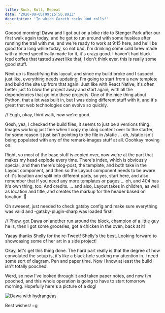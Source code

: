 ```yaml
---
title: Rock, Roll, Repeat
date: '2020-08-05T09:15:56.891Z'
description: 'In which Gareth rocks and rolls!'
---
```


Gooood morning! Dawa and I got out on a bike ride to Stenger Park after our first walk again today, and he got to run around with some huskies after running the trail with me, and we're ready to work at 9:15 here, and he'll be good for a long while today, so not bad. I'm drinking some cold brew made with a blend specifically made for it, it's crazy good. I haven't had black iced coffee that tasted _sweet_ like that, I don't think ever, this is really some good stuff.

Next up is Reactifying this layout, and since my build broke and I suspect just like, everything needs updating, I'm going to start from a new templete and build the site up from that again. Just like with React Native, it's often better just to blow the project away and start again, with all the dependencies that go into these projects. One of the nice thing about Python, that a lot was built in, but I was doing different stuff with it, and it's great that web technologies can evolve so quickly.

// Eugh, okay, third walk, _now_ we're good.

Gosh, yea, I checked the build files, it seems to just be a versions thing. Images working just fine when I copy my blog content over to the starter, for some reason it just isn't pointing to the file in /static ... oh, /static isn't being populated with any of the remark-images stuff at all. Ooohkay moving on.

Right, so most of the base stuff is copied over, now we're at the part that makes my head explode every time. There's index, which is obviously special, and then there's blog-post, the template, and both take in the Layout component, and then so the Layout component needs to be aware of it's location and split into different parts, so yes, start here, and also remember that if you need any more templates or pages ... oh, and 404 has it's own thing, too. And credits. ... and also, Layout takes in children, as well as location and title, and creates the markup for the header based on location. 🍝

Oh sweeeet, just needed to check gatsby config and make sure everything was valid and -gatsby-plugin-sharp was loaded first!

// Phew, got Dawa on another run around the block, champion of a little guy he is, then I got some groceries, got a chicken in the oven, back at it!

Yaaay thanks Shelly for the re-Tweet! Shelly's the best. Looking forward to showcasing some of her art in a side project!

Okay, let's get this thing done. The hard part really is that the degree of how convoluted the setup is, it's like a black hole sucking my attention in. I need some sort of diagram. Pen and paper time. Now I know at least the build isn't totally pooched.

Werd, so now I've looked through it and taken paper notes, and now _I'm_ pooched, and this whole operation is going to have to start tomorrow morning. Hopefully here's a picture of a dog!

![Dawa with hydrangeas](/dawaWithHydrangeas.jpg)

Best wishes!
~g
